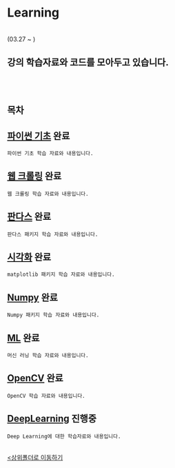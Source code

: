 # Learning
</br>
 (03.27 ~ )

 강의 학습자료와 코드를 모아두고 있습니다.
-

</br></br>

## 목차

[파이썬 기초](./1_Python/) <b>완료</b>
-
    파이썬 기초 학습 자료와 내용입니다.

[웹 크롤링](./2_WebCrawling/) <b>완료</b>
-
    웹 크롤링 학습 자료와 내용입니다.

[판다스](./3_Pandas/) <b>완료</b>
-
    판다스 패키지 학습 자료와 내용입니다.

[시각화](./4_Visualization/) <b>완료</b>
-
    matplotlib 패키지 학습 자료와 내용입니다.

[Numpy](./5_Numpy/) <b>완료</b>
-
    Numpy 패키지 학습 자료와 내용입니다.

[ML](./6_ML/) <b>완료</b>
-
    머신 러닝 학습 자료와 내용입니다.

[OpenCV](./7_OpenCV/) <b>완료</b>
-
    OpenCV 학습 자료와 내용입니다.

[DeepLearning](https://github.com/parking-place/ml_colab_project/tree/main/DL_learning) <b>진행중</b>
-
    Deep Learning에 대한 학습자료와 내용입니다.

<br>[<상위폴더로 이동하기](../)